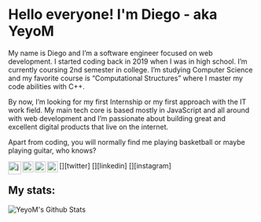 # Hello everyone! I'm Diego - aka YeyoM
My name is Diego and I’m a software engineer focused on web development. I started coding back in 2019 when I was in high school. I’m currently coursing 2nd semester in college. I’m studying Computer Science and my favorite course is “Computational Structures” where I master my code abilities with C++.

By now, I’m looking for my first Internship or my first approach with the IT work field. My main tech core is based mostly in JavaScript and all around with web development and I’m passionate about building great and excellent digital products that live on the internet.

Apart from coding, you will normally find me playing basketball or maybe playing guitar, who knows?

<img align="left" alt="javascript" width="26px" src="https://raw.githubusercontent.com/jmnote/z-icons/master/svg/javascript.svg"/>
[<img align="left" alt="YeyoM | Twitter" width="22px" src="https://cdn.jsdelivr.net/npm/simple-icons@v3/icons/twitter.svg" />][twitter]
[<img align="left" alt="YeyoM | Twitter" width="22px" src="https://cdn.jsdelivr.net/npm/simple-icons@v3/icons/linkedin.svg" />][linkedin]
[<img align="left" alt="YeyoM | Twitter" width="22px" src="https://cdn.jsdelivr.net/npm/simple-icons@v3/icons/instagram.svg" />][instagram]
<br />

## My stats:
<img align="left" alt="YeyoM's Github Stats" src="https://github-readme-stats.vercel.app/api?username=YeyoM&show_icons=true&hide_border=true&theme=tokyonight" />
<br />

[twitter]: https://twitter.com/YeyoMoreno24
[linkedin]: https://www.linkedin.com/in/diego-moreno-05a158219/
[instagram]: https://www.instagram.com/yeyo.moreno/

